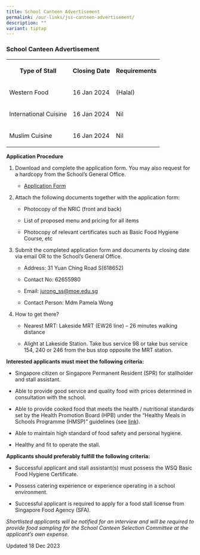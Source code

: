 ```yaml
---
title: School Canteen Advertisement
permalink: /our-links/jss-canteen-advertisement/
description: ""
variant: tiptap
---
```

<h3>School Canteen Advertisement</h3><table><tbody><tr><th rowspan="1" colspan="1"><p>Type of Stall</p></th><th rowspan="1" colspan="1"><p>Closing Date</p></th><th rowspan="1" colspan="1"><p>Requirements</p></th></tr><tr><td rowspan="1" colspan="1"><p>Western Food</p></td><td rowspan="1" colspan="1"><p>16 Jan 2024</p></td><td rowspan="1" colspan="1"><p>(Halal)</p></td></tr><tr><td rowspan="1" colspan="1"><p>International Cuisine</p></td><td rowspan="1" colspan="1"><p>16 Jan 2024</p></td><td rowspan="1" colspan="1"><p>Nil</p></td></tr><tr><td rowspan="1" colspan="1"><p>Muslim Cuisine</p></td><td rowspan="1" colspan="1"><p>16 Jan 2024</p></td><td rowspan="1" colspan="1"><p>Nil</p></td></tr></tbody></table><p><strong>Application Procedure</strong></p><ol data-tight="true" class="tight"><li><p>Download and complete the application form. You may also request for a hardcopy from the School’s General Office.</p><ul data-tight="true" class="tight"><li><p><a href="/files/Template_1___School_Site_School_Canteen_Service_Sample.pdf" rel="noopener noreferrer nofollow" target="_blank">Application Form</a></p><p></p></li></ul></li><li><p>Attach the following documents together with the application form:</p><ul data-tight="true" class="tight"><li><p>Photocopy of the NRIC (front and back)</p></li><li><p>List of proposed menu and pricing for all items</p></li><li><p>Photocopy of relevant certificates such as Basic Food Hygiene Course, etc</p><p></p></li></ul></li><li><p>Submit the completed application form and documents by closing date via email OR to the School’s General Office.</p><ul data-tight="true" class="tight"><li><p>Address: 31 Yuan Ching Road S(618652)</p></li><li><p>Contact No: 62655980</p></li><li><p>Email: <a href="mailto:jurong_ss@moe.edu.sg" rel="noopener noreferrer nofollow" target="_blank">jurong_ss@moe.edu.sg</a></p></li><li><p>Contact Person: Mdm Pamela Wong</p><p></p></li></ul></li><li><p>How to get there?</p><ul data-tight="true" class="tight"><li><p>Nearest MRT: Lakeside MRT (EW26 line) – 26 minutes walking distance</p></li><li><p>Alight at Lakeside Station. Take bus service 98 or take bus service 154, 240 or 246 from the bus stop opposite the MRT station.</p></li></ul></li></ol><p><strong>Interested applicants must meet the following criteria:</strong></p><ul data-tight="true" class="tight"><li><p>Singapore citizen or Singapore Permanent Resident (SPR) for stallholder and stall assistant.</p></li><li><p>Able to provide good service and quality food with prices determined in consultation with the school.</p></li><li><p>Able to provide cooked food that meets the health / nutritional standards set by the Health Promotion Board (HPB) under the “Healthy Meals in Schools Programme (HMSP)” guidelines (see <a href="https://www.hpb.gov.sg/schools/school-programmes/healthy-meals-in-schools-programme" rel="noopener noreferrer nofollow" target="_blank">link</a>).</p></li><li><p>Able to maintain high standard of food safety and personal hygiene.</p></li><li><p>Healthy and fit to operate the stall.</p></li></ul><p><strong>Applicants should preferably fulfill the following criteria:</strong></p><ul data-tight="true" class="tight"><li><p>Successful applicant and stall assistant(s) must possess the WSQ Basic Food Hygiene Certificate.</p></li><li><p>Possess catering experience or experience operating in a school environment.</p></li><li><p>Successful applicant is required to apply for a food stall license from Singapore Food Agency (SFA).</p></li></ul><p><em>Shortlisted applicants will be notified for an interview and will be required to provide food sampling for the School Canteen Selection Committee at the applicant’s own expense.</em></p><p>Updated 18 Dec 2023</p>